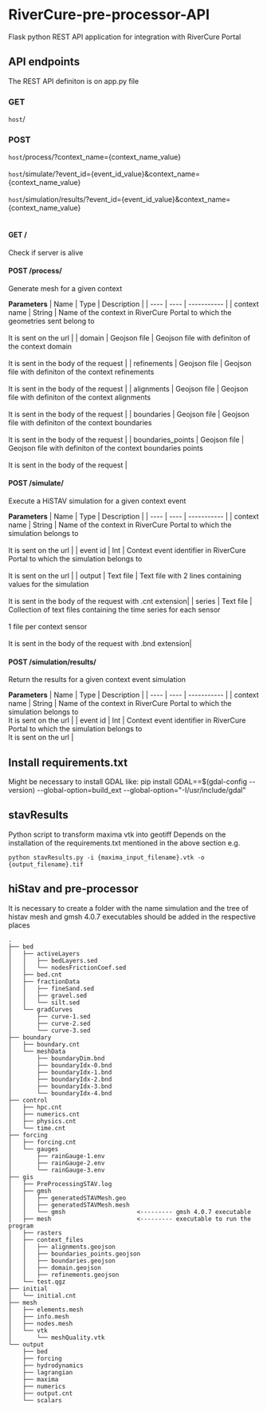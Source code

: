 # RiverCure-pre-processor-API
Flask python REST API application for integration with RiverCure Portal

## API endpoints
The REST API definiton is on app.py file

### GET
```host```/<br/>
### POST
```host```/process/?context_name={context_name_value}<br/><br/>
```host```/simulate/?event_id={event_id_value}&context_name={context_name_value}<br/><br/>
```host```/simulation/results/?event_id={event_id_value}&context_name={context_name_value}<br/><br/>

#### GET /
Check if server is alive

#### POST /process/
Generate mesh for a given context

**Parameters**
 | Name | Type | Description |
 | ---- | ---- | ----------- |
 | context name | String | Name of the context in RiverCure Portal to which the geometries sent belong to<br/><br/>It is sent on the url |
 | domain | Geojson file | Geojson file with definiton of the context domain<br/><br/>It is sent in the body of the request |
 | refinements | Geojson file | Geojson file with definiton of the context refinements<br/><br/>It is sent in the body of the request |
 | alignments | Geojson file | Geojson file with definiton of the context alignments<br/><br/>It is sent in the body of the request |
 | boundaries | Geojson file | Geojson file with definiton of the context boundaries<br/><br/>It is sent in the body of the request |
 | boundaries_points | Geojson file | Geojson file with definiton of the context boundaries points<br/><br/>It is sent in the body of the request |


#### POST /simulate/
Execute a HiSTAV simulation for a given context event

**Parameters**
 | Name | Type | Description |
 | ---- | ---- | ----------- |
 | context name | String | Name of the context in RiverCure Portal to which the simulation belongs to<br/><br/>It is sent on the url |
 | event id | Int | Context event identifier in RiverCure Portal to which the simulation belongs to<br/><br/>It is sent on the url |
 | output | Text file | Text file with 2 lines containing values for the simulation<br/><br/>It is sent in the body of the request with .cnt extension|
 | series | Text file | Collection of text files containing the time series for each sensor<br/><br/>1 file per context sensor<br/><br/>It is sent in the body of the request with .bnd extension|

#### POST /simulation/results/
Return the results for a given context event simulation

**Parameters**
 | Name | Type | Description |
 | ---- | ---- | ----------- |
 | context name | String | Name of the context in RiverCure Portal to which the simulation belongs to<br/>It is sent on the url |
 | event id | Int | Context event identifier in RiverCure Portal to which the simulation belongs to<br/>It is sent on the url |

## Install requirements.txt
Might be necessary to install GDAL like:
    pip install GDAL==$(gdal-config --version) --global-option=build_ext --global-option="-I/usr/include/gdal"

## stavResults
Python script to transform maxima vtk into geotiff
Depends on the installation of the requirements.txt mentioned in the above section
e.g. 
```
python stavResults.py -i {maxima_input_filename}.vtk -o {output_filename}.tif
```

## hiStav and pre-processor
It is necessary to create a folder with the name simulation and the tree of histav
mesh and gmsh 4.0.7 executables should be added in the respective places

```
.
├── bed
│   ├── activeLayers
│   │   ├── bedLayers.sed
│   │   └── nodesFrictionCoef.sed
│   ├── bed.cnt
│   ├── fractionData
│   │   ├── fineSand.sed
│   │   ├── gravel.sed
│   │   └── silt.sed
│   └── gradCurves
│       ├── curve-1.sed
│       ├── curve-2.sed
│       └── curve-3.sed
├── boundary
│   ├── boundary.cnt
│   └── meshData
│       ├── boundaryDim.bnd
│       ├── boundaryIdx-0.bnd
│       ├── boundaryIdx-1.bnd
│       ├── boundaryIdx-2.bnd
│       ├── boundaryIdx-3.bnd
│       └── boundaryIdx-4.bnd
├── control
│   ├── hpc.cnt
│   ├── numerics.cnt
│   ├── physics.cnt
│   └── time.cnt
├── forcing
│   ├── forcing.cnt
│   └── gauges
│       ├── rainGauge-1.env
│       ├── rainGauge-2.env
│       └── rainGauge-3.env
├── gis
│   ├── PreProcessingSTAV.log
│   ├── gmsh
│   │   ├── generatedSTAVMesh.geo
│   │   ├── generatedSTAVMesh.mesh
│   │   └── gmsh                    <--------- gmsh 4.0.7 executable
│   ├── mesh                        <--------- executable to run the program
│   ├── rasters
│   ├── context_files
│   │   ├── alignments.geojson
│   │   ├── boundaries_points.geojson
│   │   ├── boundaries.geojson
│   │   ├── domain.geojson
│   │   ├── refinements.geojson
│   └── test.qgz
├── initial
│   └── initial.cnt
├── mesh
│   ├── elements.mesh
│   ├── info.mesh
│   ├── nodes.mesh
│   └── vtk
│       └── meshQuality.vtk
└── output
    ├── bed
    ├── forcing
    ├── hydrodynamics
    ├── lagrangian
    ├── maxima
    ├── numerics
    ├── output.cnt
    └── scalars
```